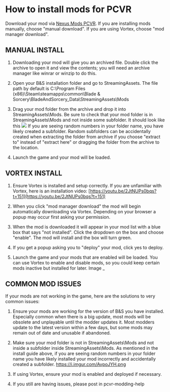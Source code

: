 # How to install mods for PCVR

Download your mod via [Nexus Mods PCVR](https://www.nexusmods.com/bladeandsorcery). If you are installing mods manually, choose "manual download". If you are using Vortex, choose "mod manager download".

## MANUAL INSTALL


1. Downloading your mod will give you an archived file. Double click the archive to open it and view the contents; you will need an archive manager like winrar or winzip to do this.

2. Open your B&S installation folder and go to StreamingAssets. The file path by default is C:\Program Files (x86)\Steam\steamapps\common\Blade & Sorcery\BladeAndSorcery_Data\StreamingAssets\Mods

3. Drag your mod folder from the archive and drop it into StreamingAssets\Mods. Be sure to check that your mod folder is in StreamingAssets\Mods and not inside some subfolder. 
   It should look like this 
   ![](https://i.imgur.com/5QYSSGO.jpg)
   If you are seeing random numbers in your folder name, you have likely created a subfolder. Random subfolders can be accidentally created when extracting the folder from archive if you choose "extract to" instead of "extract here" or dragging the folder from the archive to the location.

4. Launch the game and your mod will be loaded.

## VORTEX INSTALL


1. Ensure Vortex is installed and setup correctly. If you are unfamiliar with Vortex, here is an installation video: [https://youtu.be/2JtNUPs0bqs?t=151](https://youtu.be/2JtNUPs0bqs?t=151)

2. When you click "mod manager download" the mod will begin automatically downloading via Vortex. Depending on your browser a popup may occur first asking your permission.

3. When the mod is downloaded it will appear in your mod list with a blue box that says "not installed". Click the dropdown on the box and choose "enable". The mod will install and the box will turn green.

4. If you get a popup asking you to "deploy" your mod, click yes to deploy.

5. Launch the game and your mods that are enabled will be loaded. You can use Vortex to enable and disable mods, so you could keep certain mods inactive but installed for later. 
Image
_

## COMMON MOD ISSUES


If your mods are not working in the game, here are the solutions to very common issues:

1. Ensure your mods are working for the version of B&S you have installed. Especially common when there is a big update, most mods will be obsolete and unplayable until the modder updates it. Most modders update to the latest version within a few days, but some mods may remain out of date and unusable if abandoned.

2. Make sure your mod folder is not in StreamingAssets\Mods and not inside a subfolder inside StreamingAssets\Mods. As mentioned in the install guide above, if you are seeing random numbers in your folder name you have likely installed your mod incorrectly and accidentally created a subfolder. https://i.imgur.com/AvpoJYH.png

3.  If using Vortex, ensure your mod is enabled and deployed if necessary.

4. If you still are having issues, please post in pcvr-modding-help 
